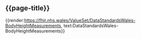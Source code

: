 <div class="warning"><span class="ImplementWarn"></span></div>

## {{page-title}}

{{render:https://fhir.nhs.wales/ValueSet/DataStandardsWales-BodyHeightMeasurements, text:DataStandardsWales-BodyHeightMeasurements}}